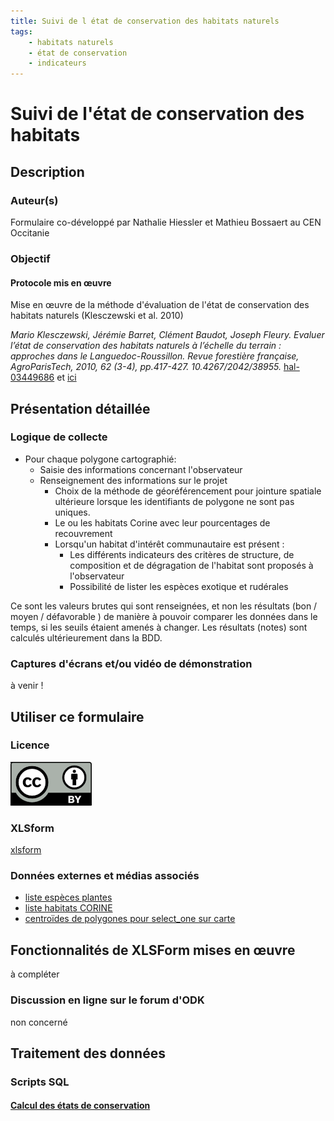 ```yaml
---
title: Suivi de l état de conservation des habitats naturels
tags:
    - habitats naturels
    - état de conservation
    - indicateurs
---
```

# Suivi de l'état de conservation des habitats
## Description
### Auteur(s)

Formulaire co-développé par Nathalie Hiessler et Mathieu Bossaert au CEN Occitanie

### Objectif
#### Protocole mis en œuvre

Mise en œuvre de la méthode d'évaluation de l'état de conservation des habitats naturels (Klesczewski et al. 2010)

*Mario Klesczewski, Jérémie Barret, Clément Baudot, Joseph Fleury. Evaluer l’état de conservation des habitats naturels à l’échelle du terrain : approches dans le Languedoc-Roussillon. Revue forestière française, AgroParisTech, 2010, 62 (3-4), pp.417-427. 10.4267/2042/38955.* [hal-03449686](https://hal.archives-ouvertes.fr/hal-03449686/document)
 et [ici](../fichiers/etat_conservation_habitats/417_427_HD_N.pdf)
## Présentation détaillée
### Logique de collecte

* Pour chaque polygone cartographié:
  * Saisie des informations concernant l'observateur
  * Renseignement des informations sur le projet
    * Choix de la méthode de géoréférencement pour jointure spatiale ultérieure lorsque les identifiants de polygone ne sont pas uniques.
    * Le ou les habitats Corine avec leur pourcentages de recouvrement
    * Lorsqu'un habitat d'intérêt communautaire est présent :
      * Les différents indicateurs des critères de structure, de composition et de dégragation de l'habitat sont proposés à l'observateur
      * Possibilité de lister les espèces exotique et rudérales

Ce sont les valeurs brutes qui sont renseignées, et non les résultats (bon / moyen / défavorable ) de manière à pouvoir comparer les données dans le temps, si les seuils étaient amenés à changer. Les résultats (notes) sont calculés ultérieurement dans la BDD.

### Captures d'écrans et/ou vidéo de démonstration
à venir !

## Utiliser ce formulaire
### Licence

[![CC-BY](../fichiers/by.png)]((https://creativecommons.org/licenses/by/2.0/fr/))

### XLSform

[xlsform](../fichiers/etat_conservation_habitats/etats_conservation_hbt_n2k_v2023.xlsx)

### Données externes et médias associés

* [liste espèces plantes](../fichiers/etat_conservation_habitats/especes_plantes.csv)
* [liste habitats CORINE](../fichiers/etat_conservation_habitats/taxref_sicen_habitat.csv)
* [centroïdes de polygones pour select_one sur carte](../fichiers/etat_conservation_habitats/centroides_polygones_habitats.csv)

## Fonctionnalités de XLSForm mises en œuvre

à compléter

### Discussion en ligne sur le forum d'ODK
non concerné

## Traitement des données
### Scripts SQL
#### [Calcul des états de conservation](../fichiers/etat_conservation_habitats/calculs_notes_ec.sql)

